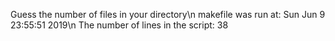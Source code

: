 Guess the number of files in your directory\n
makefile was run at: Sun Jun  9 23:55:51 2019\n
The number of lines in the script: 38
